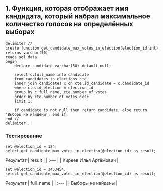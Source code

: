 ## 1. Функция, которая отображает имя кандидата, который набрал максимальное количество голосов на определённых выборах
```
delimiter //
create function get_candidate_max_votes_in_election(election_id int)
returns varchar(50)
reads sql data
begin
    declare candidate varchar(50) default null;

    select c.full_name into candidate
    from candidates_to_elections cte
    inner join candidates c on cte.id_candidate = c.candidate_id
    where cte.id_election = election_id
    group by c.full_name, cte.number_of_votes
    order by cte.number_of_votes desc
    limit 1;

    if candidate is not null then return candidate; else return 'Выборы не найдены'; end if;
end //
delimiter ;
```

### Тестирование
```
set @election_id = 124;
select get_candidate_max_votes_in_election(@election_id) as result;
```
Результат
| result |
| :--- |
| Киреев Илья Артёмович |

```
set @election_id = 3453454;
select get_candidate_max_votes_in_election(@election_id) as result;
```
Результат
| full\_name |
| :--- |
| Выборы не найдены |

